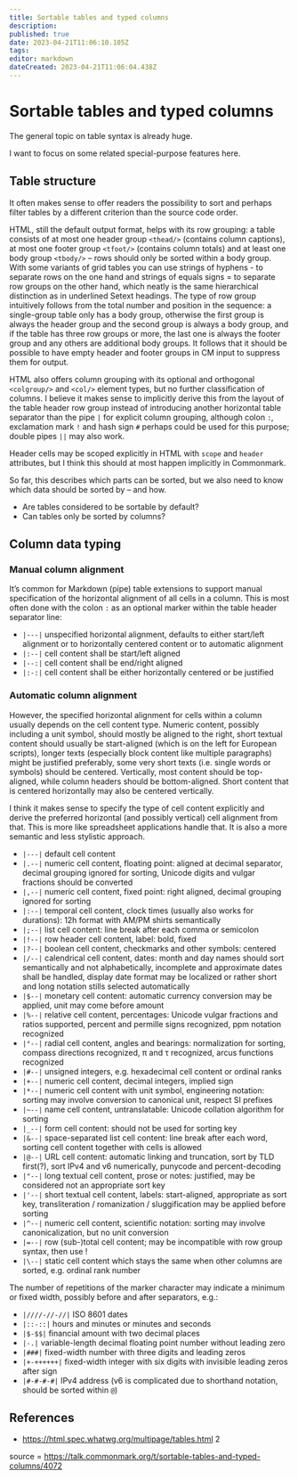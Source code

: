 ```yaml
---
title: Sortable tables and typed columns
description: 
published: true
date: 2023-04-21T11:06:10.105Z
tags: 
editor: markdown
dateCreated: 2023-04-21T11:06:04.438Z
---
```


# Sortable tables and typed columns
The general topic on table syntax is already huge.

I want to focus on some related special-purpose features here.

## Table structure
It often makes sense to offer readers the possibility to sort and perhaps filter tables by a different criterion than the source code order.

HTML, still the default output format, helps with its row grouping: a table consists of at most one header group `<thead/>` (contains column captions), at most one footer group `<tfoot/>` (contains column totals) and at least one body group `<tbody/>` – rows should only be sorted within a body group. With some variants of grid tables you can use strings of hyphens - to separate rows on the one hand and strings of equals signs = to separate row groups on the other hand, which neatly is the same hierarchical distinction as in underlined Setext headings.
The type of row group intuitively follows from the total number and position in the sequence: a single-group table only has a body group, otherwise the first group is always the header group and the second group is always a body group, and if the table has three row groups or more, the last one is always the footer group and any others are additional body groups. It follows that it should be possible to have empty header and footer groups in CM input to suppress them for output.

HTML also offers column grouping with its optional and orthogonal `<colgroup/>` and `<col/>` element types, but no further classification of columns. I believe it makes sense to implicitly derive this from the layout of the table header row group instead of introducing another horizontal table separator than the pipe `|` for explicit column grouping, although colon `:`, exclamation mark `!` and hash sign `#` perhaps could be used for this purpose; double pipes `||` may also work.

Header cells may be scoped explicitly in HTML with `scope` and `header` attributes, but I think this should at most happen implicitly in Commonmark.

So far, this describes which parts can be sorted, but we also need to know which data should be sorted by – and how.

- Are tables considered to be sortable by default?
- Can tables only be sorted by columns?

## Column data typing
### Manual column alignment
It’s common for Markdown (pipe) table extensions to support manual specification of the horizontal alignment of all cells in a column. This is most often done with the colon `:` as an optional marker within the table header separator line:

- `|---|` unspecified horizontal alignment, defaults to either start/left alignment or to horizontally centered content or to automatic alignment
- `|:--|` cell content shall be start/left aligned
- `|--:|` cell content shall be end/right aligned
- `|:-:|` cell content shall be either horizontally centered or be justified

### Automatic column alignment

However, the specified horizontal alignment for cells within a column usually depends on the cell content type. Numeric content, possibly including a unit symbol, should mostly be aligned to the right, short textual content should usually be start-aligned (which is on the left for European scripts), longer texts (especially block content like multiple paragraphs) might be justified preferably, some very short texts (i.e. single words or symbols) should be centered. Vertically, most content should be top-aligned, while column headers should be bottom-aligned. Short content that is centered horizontally may also be centered vertically.

I think it makes sense to specify the type of cell content explicitly and derive the preferred horizontal (and possibly vertical) cell alignment from that. This is more like spreadsheet applications handle that. It is also a more semantic and less stylistic approach.

- `|---|` default cell content
- `|.--|` numeric cell content, floating point: aligned at decimal separator, decimal grouping ignored for sorting, Unicode digits and vulgar fractions should be converted
- `|,--|` numeric cell content, fixed point: right aligned, decimal grouping ignored for sorting
- `|:--|` temporal cell content, clock times (usually also works for durations): 12h format with AM/PM shirts semantically
- `|;--|` list cell content: line break after each comma or semicolon
- `|!--|` row header cell content, label: bold, fixed
- `|?--|` boolean cell content, checkmarks and other symbols: centered
- `|/--|` calendrical cell content, dates: month and day names should sort semantically and not alphabetically, incomplete and approximate dates shall be handled, display date format may be localized or rather short and long notation stills selected automatically
- `|$--|` monetary cell content: automatic currency conversion may be applied, unit may come before amount
- `|%--|` relative cell content, percentages: Unicode vulgar fractions and ratios supported, percent and permille signs recognized, ppm notation recognized
- `|°--|` radial cell content, angles and bearings: normalization for sorting, compass directions recognized, π and τ recognized, arcus functions recognized
- `|#--|` unsigned integers, e.g. hexadecimal cell content or ordinal ranks
- `|+--|` numeric cell content, decimal integers, implied sign
- `|*--|` numeric cell content with unit symbol, engineering notation: sorting may involve conversion to canonical unit, respect SI prefixes
- `|~--|` name cell content, untranslatable: Unicode collation algorithm for sorting
- `|_--|` form cell content: should not be used for sorting key
- `|&--|` space-separated list cell content: line break after each word, sorting cell content together with cells is allowed
- `|@--|` URL cell content: automatic linking and truncation, sort by TLD first(?), sort IPv4 and v6 numerically, punycode and percent-decoding
- `|"--|` long textual cell content, prose or notes: justified, may be considered not an appropriate sort key
- `|'--|` short textual cell content, labels: start-aligned, appropriate as sort key, transliteration / romanization / sluggification may be applied before sorting
- `|^--|` numeric cell content, scientific notation: sorting may involve canonicalization, but no unit conversion
- `|=--|` row (sub-)total cell content; may be incompatible with row group syntax, then use !
- `|\--|` static cell content which stays the same when other columns are sorted, e.g. ordinal rank number

The number of repetitions of the marker character may indicate a minimum or fixed width, possibly before and after separators, e.g.:

- `|////-//-//|` ISO 8601 dates
- `|::-::|` hours and minutes or minutes and seconds
- `|$-$$|` financial amount with two decimal places
- `|-.|` variable-length decimal floating point number without leading zero
- `|###|` fixed-width number with three digits and leading zeros
- `|+-++++++|` fixed-width integer with six digits with invisible leading zeros after sign
- `|#-#-#-#|` IPv4 address (v6 is complicated due to shorthand notation, should be sorted within `@`)


## References
- https://html.spec.whatwg.org/multipage/tables.html 2

source = https://talk.commonmark.org/t/sortable-tables-and-typed-columns/4072